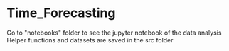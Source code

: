 # Time_Forecasting
Go to "notebooks" folder to see the jupyter notebook of the data analysis
Helper functions and datasets are saved in the src folder
